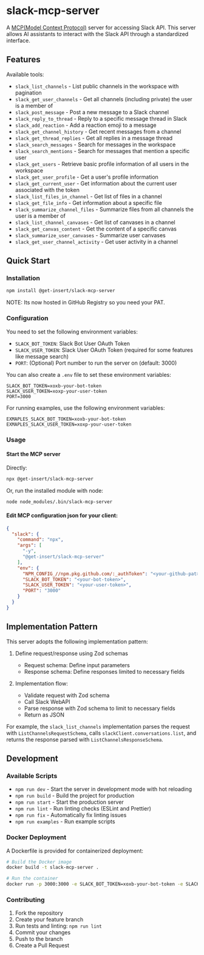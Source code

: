 # slack-mcp-server

A [MCP(Model Context Protocol)](https://www.anthropic.com/news/model-context-protocol) server for accessing Slack API. This server allows AI assistants to interact with the Slack API through a standardized interface.

## Features

Available tools:

- `slack_list_channels` - List public channels in the workspace with pagination
- `slack_get_user_channels` - Get all channels (including private) the user is a member of
- `slack_post_message` - Post a new message to a Slack channel
- `slack_reply_to_thread` - Reply to a specific message thread in Slack
- `slack_add_reaction` - Add a reaction emoji to a message
- `slack_get_channel_history` - Get recent messages from a channel
- `slack_get_thread_replies` - Get all replies in a message thread
- `slack_search_messages` - Search for messages in the workspace
- `slack_search_mentions` - Search for messages that mention a specific user
- `slack_get_users` - Retrieve basic profile information of all users in the workspace
- `slack_get_user_profile` - Get a user's profile information
- `slack_get_current_user` - Get information about the current user associated with the token
- `slack_list_files_in_channel` - Get list of files in a channel
- `slack_get_file_info` - Get information about a specific file
- `slack_summarize_channel_files` - Summarize files from all channels the user is a member of
- `slack_list_channel_canvases` - Get list of canvases in a channel
- `slack_get_canvas_content` - Get the content of a specific canvas
- `slack_summarize_user_canvases` - Summarize user canvases
- `slack_get_user_channel_activity` - Get user activity in a channel

## Quick Start

### Installation

```bash
npm install @get-insert/slack-mcp-server
```

NOTE: Its now hosted in GitHub Registry so you need your PAT.

### Configuration

You need to set the following environment variables:

- `SLACK_BOT_TOKEN`: Slack Bot User OAuth Token
- `SLACK_USER_TOKEN`: Slack User OAuth Token (required for some features like message search)
- `PORT`: (Optional) Port number to run the server on (default: 3000)

You can also create a `.env` file to set these environment variables:

```
SLACK_BOT_TOKEN=xoxb-your-bot-token
SLACK_USER_TOKEN=xoxp-your-user-token
PORT=3000
```

For running examples, use the following environment variables:

```
EXMAPLES_SLACK_BOT_TOKEN=xoxb-your-bot-token
EXMAPLES_SLACK_USER_TOKEN=xoxp-your-user-token
```

### Usage

#### Start the MCP server

Directly:
```bash
npx @get-insert/slack-mcp-server
```

Or, run the installed module with node:
```bash
node node_modules/.bin/slack-mcp-server
```

#### Edit MCP configuration json for your client:

```json
{
  "slack": {
    "command": "npx",
    "args": [
      "-y",
      "@get-insert/slack-mcp-server"
    ],
    "env": {
      "NPM_CONFIG_//npm.pkg.github.com/:_authToken": "<your-github-pat>",
      "SLACK_BOT_TOKEN": "<your-bot-token>",
      "SLACK_USER_TOKEN": "<your-user-token>",
      "PORT": "3000"
    }
  }
}
```

## Implementation Pattern

This server adopts the following implementation pattern:

1. Define request/response using Zod schemas
   - Request schema: Define input parameters
   - Response schema: Define responses limited to necessary fields

2. Implementation flow:
   - Validate request with Zod schema
   - Call Slack WebAPI
   - Parse response with Zod schema to limit to necessary fields
   - Return as JSON

For example, the `slack_list_channels` implementation parses the request with `ListChannelsRequestSchema`, calls `slackClient.conversations.list`, and returns the response parsed with `ListChannelsResponseSchema`.

## Development

### Available Scripts

- `npm run dev` - Start the server in development mode with hot reloading
- `npm run build` - Build the project for production
- `npm run start` - Start the production server
- `npm run lint` - Run linting checks (ESLint and Prettier)
- `npm run fix` - Automatically fix linting issues
- `npm run examples` - Run example scripts

### Docker Deployment

A Dockerfile is provided for containerized deployment:

```bash
# Build the Docker image
docker build -t slack-mcp-server .

# Run the container
docker run -p 3000:3000 -e SLACK_BOT_TOKEN=xoxb-your-bot-token -e SLACK_USER_TOKEN=xoxp-your-user-token slack-mcp-server
```

### Contributing

1. Fork the repository
2. Create your feature branch
3. Run tests and linting: `npm run lint`
4. Commit your changes
5. Push to the branch
6. Create a Pull Request
